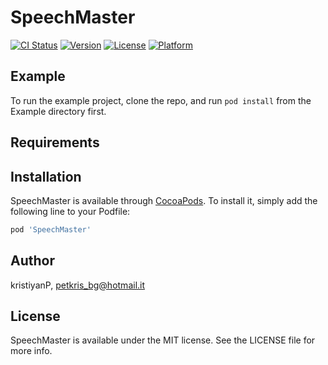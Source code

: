 # SpeechMaster

[![CI Status](http://img.shields.io/travis/kristiyanP/SpeechMaster.svg?style=flat)](https://travis-ci.org/kristiyanP/SpeechMaster)
[![Version](https://img.shields.io/cocoapods/v/SpeechMaster.svg?style=flat)](http://cocoapods.org/pods/SpeechMaster)
[![License](https://img.shields.io/cocoapods/l/SpeechMaster.svg?style=flat)](http://cocoapods.org/pods/SpeechMaster)
[![Platform](https://img.shields.io/cocoapods/p/SpeechMaster.svg?style=flat)](http://cocoapods.org/pods/SpeechMaster)

## Example

To run the example project, clone the repo, and run `pod install` from the Example directory first.

## Requirements

## Installation

SpeechMaster is available through [CocoaPods](http://cocoapods.org). To install
it, simply add the following line to your Podfile:

```ruby
pod 'SpeechMaster'
```

## Author

kristiyanP, petkris_bg@hotmail.it

## License

SpeechMaster is available under the MIT license. See the LICENSE file for more info.
